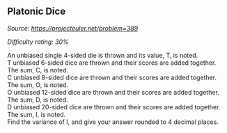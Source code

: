 Platonic Dice
-------------

*Source: https://projecteuler.net/problem=389*


*Difficulty rating: 30%*

An unbiased single 4-sided die is thrown and its value, T, is noted.\
T unbiased 6-sided dice are thrown and their scores are added together.
The sum, C, is noted.\
C unbiased 8-sided dice are thrown and their scores are added together.
The sum, O, is noted.\
O unbiased 12-sided dice are thrown and their scores are added together.
The sum, D, is noted.\
D unbiased 20-sided dice are thrown and their scores are added together.
The sum, I, is noted.\
 Find the variance of I, and give your answer rounded to 4 decimal
places.
